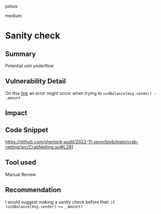 pzeus

medium

# Sanity check

## Summary
Potential uint underflow
## Vulnerability Detail
On this [line](https://github.com/sherlock-audit/2022-11-opyn/blob/main/crab-netting/src/CrabNetting.sol#L281) an error might occur when trying to `usdBalance[msg.sender] - _amount`
## Impact

## Code Snippet
https://github.com/sherlock-audit/2022-11-opyn/blob/main/crab-netting/src/CrabNetting.sol#L281
## Tool used

Manual Review

## Recommendation
I would suggest making a sanity check before that:
`if (usdBalance[msg.sender] >= _amount)`